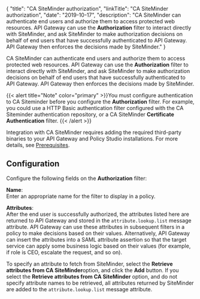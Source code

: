 {
"title": "CA SiteMinder authorization",
"linkTitle": "CA SiteMinder authorization",
"date": "2019-10-17",
"description": "CA SiteMinder can authenticate end users and authorize them to access protected web resources. API Gateway can use the **Authorization** filter to interact directly with SiteMinder, and ask SiteMinder to make authorization decisions on behalf of end users that have successfully authenticated to API Gateway. API Gateway then enforces the decisions made by SiteMinder."
}
﻿

CA SiteMinder can authenticate end users and authorize them to access protected web resources. API Gateway can use the **Authorization** filter to interact directly with SiteMinder, and ask SiteMinder to make authorization decisions on behalf of end users that have successfully authenticated to API Gateway. API Gateway then enforces the decisions made by SiteMinder.

{{< alert title="Note" color="primary" >}}You must configure authentication to CA Siteminder before you configure the **Authorization** filter. For example, you could use a HTTP Basic authentication filter configured with the CA Siteminder authentication repository, or a CA SiteMinder **Certificate Authentication** filter. {{< /alert >}}

Integration with CA SiteMinder requires adding the required third-party binaries to your API Gateway and Policy Studio installations. For more details, see [Prerequisites](part_siteminder_filters.htm#Prerequi).

Configuration
-------------

Configure the following fields on the **Authorization** filter:

**Name**:\
Enter an appropriate name for the filter to display in a policy.

**Attributes**:\
After the end user is successfully authorized, the attributes listed here are returned to API Gateway and stored in the `attribute.lookup.list` message attribute. API Gateway can use these attributes in subsequent filters in a policy to make decisions based on their values. Alternatively, API Gateway can insert the attributes into a SAML attribute assertion so that the target service can apply some business logic based on their values (for example, if role is CEO, escalate the request, and so on).

To specify an attribute to fetch from SiteMinder, select the **Retrieve attributes from CA SiteMinder**option, and click the **Add** button. If you select the **Retrieve attributes from CA SiteMinder** option, and do not specify attribute names to be retrieved, all attributes returned by SiteMinder are added to the `attribute.lookup.list` message attribute.
